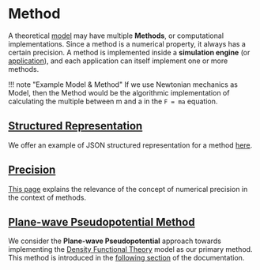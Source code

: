 # Method

A theoretical [model](../models/overview.md) may have multiple **Methods**, or computational implementations. Since a method is a numerical property, it always has a certain precision. A method is implemented inside a **simulation engine** (or [application](../software-directory/overview.md)), and each application can itself implement one or more methods.

!!! note "Example Model & Method"
    If we use Newtonian mechanics as Model, then the Method would be the algorithmic implementation of calculating the multiple between m and a in the `F = ma` equation.

## [Structured Representation](data.md)

We offer an example of JSON structured representation for a method [here](data.md).

## [Precision](precision.md)

[This page](precision.md) explains the relevance of the concept of numerical precision in the context of methods.

## [Plane-wave Pseudopotential Method](pseudopotential/overview.md)

We consider the **Plane-wave Pseudopotential** approach towards implementing the [Density Functional Theory](../models/dft/parameters.md) model as our primary method. This method is introduced in the [following section](pseudopotential/overview.md) of the documentation.
